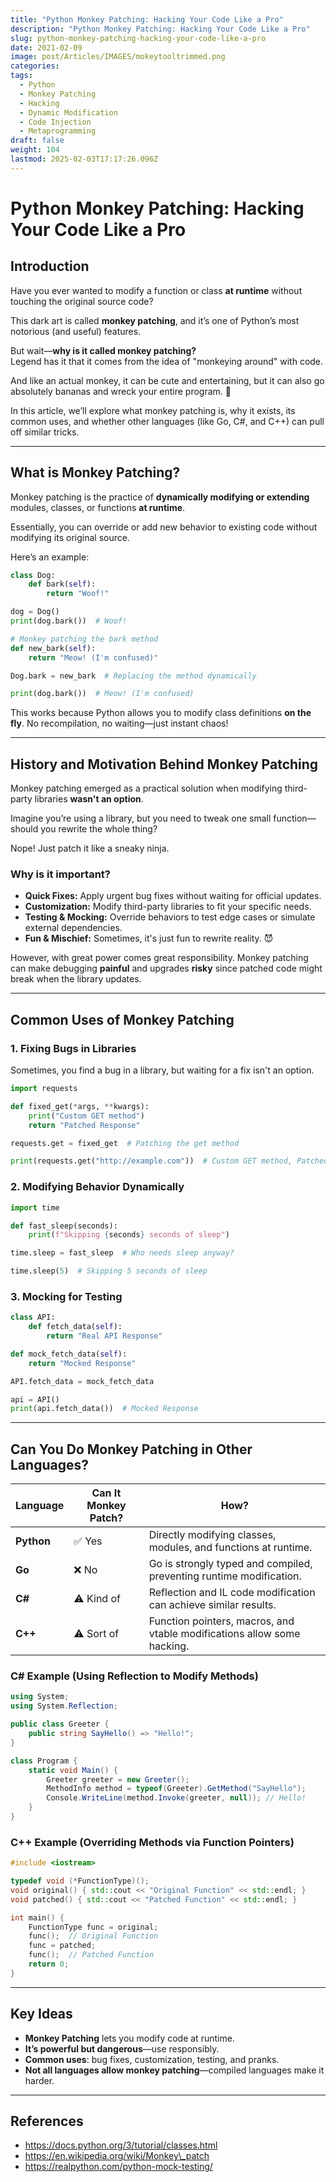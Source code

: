 ```yaml
---
title: "Python Monkey Patching: Hacking Your Code Like a Pro"
description: "Python Monkey Patching: Hacking Your Code Like a Pro"
slug: python-monkey-patching-hacking-your-code-like-a-pro
date: 2021-02-09
image: post/Articles/IMAGES/mokeytooltrimmed.png
categories: 
tags:
  - Python
  - Monkey Patching
  - Hacking
  - Dynamic Modification
  - Code Injection
  - Metaprogramming
draft: false
weight: 104
lastmod: 2025-02-03T17:17:26.096Z
---
```

# Python Monkey Patching: Hacking Your Code Like a Pro

## Introduction

Have you ever wanted to modify a function or class **at runtime** without touching the original source code?

This dark art is called **monkey patching**, and it’s one of Python’s most notorious (and useful) features.

But wait—**why is it called monkey patching?**\
Legend has it that it comes from the idea of "monkeying around" with code.

And like an actual monkey, it can be cute and entertaining, but it can also go absolutely bananas and wreck your entire program. 🐒

In this article, we’ll explore what monkey patching is, why it exists, its common uses, and whether other languages (like Go, C#, and C++) can pull off similar tricks.

***

## What is Monkey Patching?

Monkey patching is the practice of **dynamically modifying or extending** modules, classes, or functions **at runtime**.

Essentially, you can override or add new behavior to existing code without modifying its original source.

Here’s an example:

```python
class Dog:
    def bark(self):
        return "Woof!"

dog = Dog()
print(dog.bark())  # Woof!

# Monkey patching the bark method
def new_bark(self):
    return "Meow! (I'm confused)"

Dog.bark = new_bark  # Replacing the method dynamically

print(dog.bark())  # Meow! (I'm confused)
```

This works because Python allows you to modify class definitions **on the fly**. No recompilation, no waiting—just instant chaos!

***

## History and Motivation Behind Monkey Patching

Monkey patching emerged as a practical solution when modifying third-party libraries **wasn't an option**.

Imagine you’re using a library, but you need to tweak one small function—should you rewrite the whole thing?

Nope! Just patch it like a sneaky ninja.

### Why is it important?

* **Quick Fixes:** Apply urgent bug fixes without waiting for official updates.
* **Customization:** Modify third-party libraries to fit your specific needs.
* **Testing & Mocking:** Override behaviors to test edge cases or simulate external dependencies.
* **Fun & Mischief:** Sometimes, it's just fun to rewrite reality. 😈

However, with great power comes great responsibility. Monkey patching can make debugging **painful** and upgrades **risky** since patched code might break when the library updates.

***

## Common Uses of Monkey Patching

### 1. **Fixing Bugs in Libraries**

Sometimes, you find a bug in a library, but waiting for a fix isn't an option.

```python
import requests

def fixed_get(*args, **kwargs):
    print("Custom GET method")
    return "Patched Response"

requests.get = fixed_get  # Patching the get method

print(requests.get("http://example.com"))  # Custom GET method, Patched Response
```

### 2. **Modifying Behavior Dynamically**

```python
import time

def fast_sleep(seconds):
    print(f"Skipping {seconds} seconds of sleep")

time.sleep = fast_sleep  # Who needs sleep anyway?

time.sleep(5)  # Skipping 5 seconds of sleep
```

### 3. **Mocking for Testing**

```python
class API:
    def fetch_data(self):
        return "Real API Response"

def mock_fetch_data(self):
    return "Mocked Response"

API.fetch_data = mock_fetch_data

api = API()
print(api.fetch_data())  # Mocked Response
```

***

## Can You Do Monkey Patching in Other Languages?

| Language   | Can It Monkey Patch? | How?                                                                    |
| ---------- | -------------------- | ----------------------------------------------------------------------- |
| **Python** | ✅ Yes                | Directly modifying classes, modules, and functions at runtime.          |
| **Go**     | ❌ No                 | Go is strongly typed and compiled, preventing runtime modification.     |
| **C#**     | ⚠️ Kind of           | Reflection and IL code modification can achieve similar results.        |
| **C++**    | ⚠️ Sort of           | Function pointers, macros, and vtable modifications allow some hacking. |

### **C# Example (Using Reflection to Modify Methods)**

```csharp
using System;
using System.Reflection;

public class Greeter {
    public string SayHello() => "Hello!";
}

class Program {
    static void Main() {
        Greeter greeter = new Greeter();
        MethodInfo method = typeof(Greeter).GetMethod("SayHello");
        Console.WriteLine(method.Invoke(greeter, null)); // Hello!
    }
}
```

### **C++ Example (Overriding Methods via Function Pointers)**

```cpp
#include <iostream>

typedef void (*FunctionType)();
void original() { std::cout << "Original Function" << std::endl; }
void patched() { std::cout << "Patched Function" << std::endl; }

int main() {
    FunctionType func = original;
    func();  // Original Function
    func = patched;
    func();  // Patched Function
    return 0;
}
```

***

## Key Ideas

* **Monkey Patching** lets you modify code at runtime.
* **It’s powerful but dangerous**—use responsibly.
* **Common uses**: bug fixes, customization, testing, and pranks.
* **Not all languages allow monkey patching**—compiled languages make it harder.

***

## References

* https://docs.python.org/3/tutorial/classes.html
* https://en.wikipedia.org/wiki/Monkey\_patch
* https://realpython.com/python-mock-testing/
